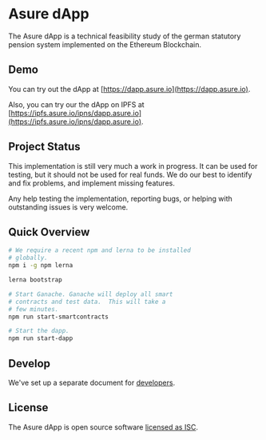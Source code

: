 # Asure dApp

The Asure dApp is a technical feasibility study of the german
statutory pension system implemented on the Ethereum Blockchain.

## Demo

You can try out the dApp at [https://dapp.asure.io](https://dapp.asure.io).

Also, you can try our the dApp on IPFS at [https://ipfs.asure.io/ipns/dapp.asure.io](https://ipfs.asure.io/ipns/dapp.asure.io).

## Project Status

This implementation is still very much a work in progress. It can be used for testing,
but it should not be used for real funds. We do our best to identify and fix problems,
and implement missing features.

Any help testing the implementation, reporting bugs, or helping with outstanding issues
is very welcome.

## Quick Overview

```sh
# We require a recent npm and lerna to be installed
# globally.
npm i -g npm lerna

lerna bootstrap

# Start Ganache. Ganache will deploy all smart
# contracts and test data.  This will take a
# few minutes.
npm run start-smartcontracts

# Start the dapp.
npm run start-dapp
```

## Develop

We've set up a separate document for [developers](https://github.com/AsureFoundation/asure-dapp/blob/master/DEVELOPERS.md).

## License

The Asure dApp is open source software [licensed as ISC](https://github.com/AsureFoundation/asure-dapp/blob/master/LICENSE).
